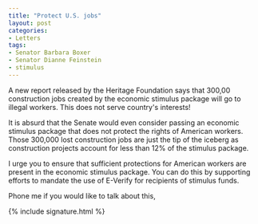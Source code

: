 ```yaml
---
title: "Protect U.S. jobs"
layout: post
categories:
- Letters
tags:
- Senator Barbara Boxer
- Senator Dianne Feinstein
- stimulus
---
```


A new report released by the Heritage Foundation says that 300,00 construction jobs created by the economic stimulus package will go to illegal workers. This does not serve country's interests!

It is absurd that the Senate would even consider passing an economic stimulus package that does not protect the rights of American workers. Those 300,000 lost construction jobs are just the tip of the iceberg as construction projects account for less than 12% of the stimulus package.

I urge you to ensure that sufficient protections for American workers are present in the economic stimulus package. You can do this by supporting efforts to mandate the use of E-Verify for recipients of stimulus funds.

Phone me if you would like to talk about this,

{% include signature.html %}
